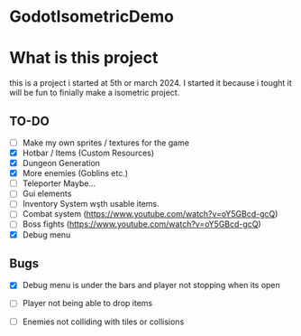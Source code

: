 # GodotIsometricDemo

# What is this project
this is a project i started at 5th or march 2024.  I started it because i tought it will be fun to finially make a isometric project.

## TO-DO

- [ ] Make my own sprites / textures for the game
- [x] Hotbar / Items (Custom Resources)
- [x] Dungeon Generation
- [x] More enemies (Goblins etc.)
- [ ] Teleporter Maybe...
- [ ] Gui elements
- [ ] Inventory System wşth usable items.
- [ ] Combat system (https://www.youtube.com/watch?v=oY5GBcd-gcQ)
- [ ] Boss fights (https://www.youtube.com/watch?v=oY5GBcd-gcQ)
- [x] Debug menu

## Bugs

- [x] Debug menu is under the bars and player not stopping when its open
- [ ] Player not being able to drop items
- [ ] Enemies not colliding with tiles or collisions

